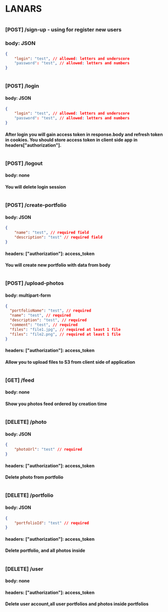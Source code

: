 # LANARS
#
### [POST] /sign-up - using for register new users
### body: JSON
```json
{
	"login": "test", // allowed: letters and underscore
	"password": "test", // allowed: letters and numbers
}
```
#
### [POST] /login
#### body: JSON
```json
{
	"login": "test", // allowed: letters and underscore
	"password": "test", // allowed: letters and numbers
}
```
#### After login you will gain access token in response.body and refresh token in cookies. You should store access token in client side app in headers["authorization"].
#
### [POST] /logout
#### body: none
#### You will delete login session
#
### [POST] /create-portfolio
#### body: JSON
```json
{
    "name": "test", // required field
    "description": "test" // required field
}
```
#### headers: ["authorization"]: access_token
#### You will create new portfolio with data from body
#
### [POST] /upload-photos
#### body: multipart-form
```json
{
  "portfolioName": "test", // required
  "name": "test", // required
  "description": "test", // required 
  "comment": "test", // required
  "files": "file1.jpg", // required at least 1 file
  "files": "file2.png", // required at least 1 file
}
```
#### headers: ["authorization"]: access_token
####  Allow you to upload files to S3 from client side of application
#
### [GET] /feed 
#### body: none
#### Show you photos feed ordered by creation time
#
### [DELETE] /photo
#### body: JSON
```json
{
    "photoUrl": "test" // required
}

```
#### headers: ["authorization"]: access_token
#### Delete photo from portfolio
#
### [DELETE] /portfolio
#### body: JSON
```json
{
    "portfolioId": "test" // required
}
```
#### headers: ["authorization"]: access_token
#### Delete portfolio, and all photos inside
#
### [DELETE] /user
#### body: none
#### headers: ["authorization"]: access_token
#### Delete user account,all user portfolios and photos inside portfolios

